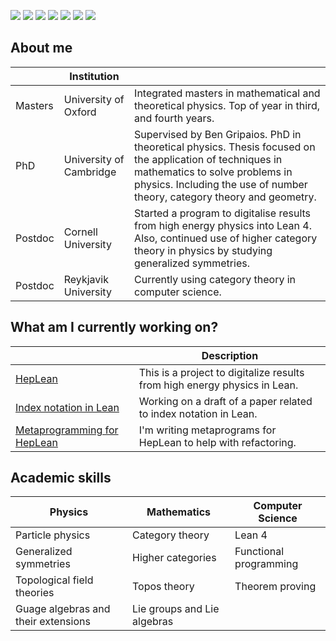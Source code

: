 [![](https://img.shields.io/badge/personal-website-purple)](https://www.josephtoobysmith.com)
[![](https://img.shields.io/badge/my-CV-purple)](https://github.com/jstoobysmith/jstoobysmith/blob/main/CV/CV.pdf)
[![](https://img.shields.io/badge/Draft-Teaching--Philosophy-purple)](https://github.com/jstoobysmith/jstoobysmith/blob/main/TeachingPhilosophy/TeachingPhilosophy.pdf)
[![](https://img.shields.io/badge/Draft-Research--Statement-purple)](https://github.com/jstoobysmith/jstoobysmith/blob/main/ResearchPlan/ResearchPlan.pdf)
[![](https://img.shields.io/badge/papers_at-inspireHep-purple)](https://inspirehep.net/authors/1737896)
[![](https://img.shields.io/badge/work_with-me-green)](https://github.com/jstoobysmith/jstoobysmith/blob/main/Projects.md)
[![](https://img.shields.io/badge/YouTube-red)](https://www.youtube.com/channel/UCjIsl9vgzOW3YAHeek9KUog)

## About me
|   | Institution             | |
|---------|-------------------------|---------|
| Masters | University of Oxford    | Integrated masters in mathematical and theoretical physics. Top of year in third, and fourth years.
| PhD     | University of Cambridge | Supervised by Ben Gripaios. PhD in theoretical physics. Thesis focused on the application of techniques in mathematics to solve problems in physics. Including the use of number theory, category theory and geometry.
| Postdoc | Cornell University      | Started a program to digitalise results from high energy physics into Lean 4. Also, continued use of higher category theory in physics by studying generalized symmetries.
| Postdoc | Reykjavik University      | Currently using category theory in computer science.
## What am I currently working on?

| | Description |
|-----|-----|
|[HepLean](https://github.com/HEPLean/HepLean)| This is a project to digitalize results from high energy physics in Lean.  |
|[Index notation in Lean](https://github.com/jstoobysmith/IndexNotationInLean)| Working on a draft of a paper related to index notation in Lean.  |
|[Metaprogramming for HepLean](https://github.com/HEPLean/HepLean/tree/master/scripts) | I'm writing metaprograms for HepLean to help with refactoring.  |

## Academic skills

| Physics          | Mathematics       | Computer Science    |
|------------------|-------------------|---------------------|
| Particle physics | Category theory           | Lean 4          |
| Generalized symmetries   | Higher categories          | Functional programming     |
| Topological field theories       | Topos theory    | Theorem proving
| Guage algebras and their extensions       | Lie groups and Lie algebras    |

<!--
**jstoobysmith/jstoobysmith** is a ✨ _special_ ✨ repository because its `README.md` (this file) appears on your GitHub profile.

Here are some ideas to get you started:

- 🔭 I’m currently working on ...
- 🌱 I’m currently learning ...
- 👯 I’m looking to collaborate on ...
- 🤔 I’m looking for help with ...
- 💬 Ask me about ...
- 📫 How to reach me: ...
- 😄 Pronouns: ...
- ⚡ Fun fact: ...
-->
